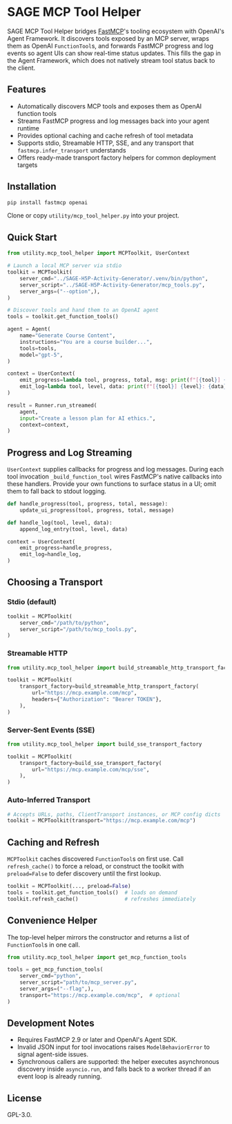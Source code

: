 # SAGE MCP Tool Helper

SAGE MCP Tool Helper bridges [FastMCP](https://github.com/mom1/fastmcp)'s tooling ecosystem with OpenAI's Agent Framework. It discovers tools exposed by an MCP server, wraps them as OpenAI `FunctionTool`s, and forwards FastMCP progress and log events so agent UIs can show real-time status updates. This fills the gap in the Agent Framework, which does not natively stream tool status back to the client.

## Features

- Automatically discovers MCP tools and exposes them as OpenAI function tools
- Streams FastMCP progress and log messages back into your agent runtime
- Provides optional caching and cache refresh of tool metadata
- Supports stdio, Streamable HTTP, SSE, and any transport that `fastmcp.infer_transport` understands
- Offers ready-made transport factory helpers for common deployment targets

## Installation

```bash
pip install fastmcp openai
```

Clone or copy `utility/mcp_tool_helper.py` into your project.

## Quick Start

```python
from utility.mcp_tool_helper import MCPToolkit, UserContext

# Launch a local MCP server via stdio
toolkit = MCPToolkit(
    server_cmd="../SAGE-H5P-Activity-Generator/.venv/bin/python",
    server_script="../SAGE-H5P-Activity-Generator/mcp_tools.py",
    server_args=("--option",),
)

# Discover tools and hand them to an OpenAI agent
tools = toolkit.get_function_tools()

agent = Agent(
    name="Generate Course Content",
    instructions="You are a course builder...",
    tools=tools,
    model="gpt-5",
)

context = UserContext(
    emit_progress=lambda tool, progress, total, msg: print(f"[{tool}] {progress}/{total}: {msg}"),
    emit_log=lambda tool, level, data: print(f"[{tool}] {level}: {data}"),
)

result = Runner.run_streamed(
    agent,
    input="Create a lesson plan for AI ethics.",
    context=context,
)
```

## Progress and Log Streaming

`UserContext` supplies callbacks for progress and log messages. During each tool invocation `_build_function_tool` wires FastMCP's native callbacks into these handlers. Provide your own functions to surface status in a UI; omit them to fall back to stdout logging.

```python
def handle_progress(tool, progress, total, message):
    update_ui_progress(tool, progress, total, message)

def handle_log(tool, level, data):
    append_log_entry(tool, level, data)

context = UserContext(
    emit_progress=handle_progress,
    emit_log=handle_log,
)
```

## Choosing a Transport

### Stdio (default)

```python
toolkit = MCPToolkit(
    server_cmd="/path/to/python",
    server_script="/path/to/mcp_tools.py",
)
```

### Streamable HTTP

```python
from utility.mcp_tool_helper import build_streamable_http_transport_factory

toolkit = MCPToolkit(
    transport_factory=build_streamable_http_transport_factory(
        url="https://mcp.example.com/mcp",
        headers={"Authorization": "Bearer TOKEN"},
    ),
)
```

### Server-Sent Events (SSE)

```python
from utility.mcp_tool_helper import build_sse_transport_factory

toolkit = MCPToolkit(
    transport_factory=build_sse_transport_factory(
        url="https://mcp.example.com/mcp/sse",
    ),
)
```

### Auto-Inferred Transport

```python
# Accepts URLs, paths, ClientTransport instances, or MCP config dicts
toolkit = MCPToolkit(transport="https://mcp.example.com/mcp")
```

## Caching and Refresh

`MCPToolkit` caches discovered `FunctionTool`s on first use. Call `refresh_cache()` to force a reload, or construct the toolkit with `preload=False` to defer discovery until the first lookup.

```python
toolkit = MCPToolkit(..., preload=False)
tools = toolkit.get_function_tools()  # loads on demand
toolkit.refresh_cache()               # refreshes immediately
```

## Convenience Helper

The top-level helper mirrors the constructor and returns a list of `FunctionTool`s in one call.

```python
from utility.mcp_tool_helper import get_mcp_function_tools

tools = get_mcp_function_tools(
    server_cmd="python",
    server_script="path/to/mcp_server.py",
    server_args=("--flag",),
    transport="https://mcp.example.com/mcp",  # optional
)
```

## Development Notes

- Requires FastMCP 2.9 or later and OpenAI's Agent SDK.
- Invalid JSON input for tool invocations raises `ModelBehaviorError` to signal agent-side issues.
- Synchronous callers are supported: the helper executes asynchronous discovery inside `asyncio.run`, and falls back to a worker thread if an event loop is already running.

## License

GPL-3.0.
